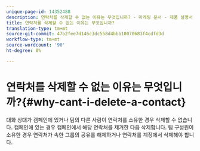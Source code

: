 ```yaml
---
unique-page-id: 14352488
description: 연락처를 삭제할 수 없는 이유는 무엇입니까? - 마케팅 문서 - 제품 설명서
title: 연락처를 삭제할 수 없는 이유는 무엇입니까?
translation-type: tm+mt
source-git-commit: 47b2fee7d146c3dc558d4bbb10070683f4cdfd3d
workflow-type: tm+mt
source-wordcount: '90'
ht-degree: 0%

---
```



# 연락처를 삭제할 수 없는 이유는 무엇입니까?{#why-cant-i-delete-a-contact}

대화 상대가 캠페인에 있거나 팀의 다른 사람이 연락처를 소유한 경우 삭제할 수 없습니다. 캠페인에 있는 경우 캠페인에서 해당 연락처를 제거한 다음 삭제합니다. 팀 구성원이 소유한 경우 연락처가 속한 그룹의 공유를 해제하거나 연락처를 계정에서 삭제해야 합니다.
